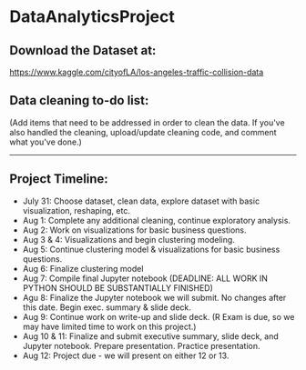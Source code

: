 # DataAnalyticsProject

## Download the Dataset at:
https://www.kaggle.com/cityofLA/los-angeles-traffic-collision-data

## Data cleaning to-do list: 
(Add items that need to be addressed in order to clean the data. If you've also handled the cleaning, upload/update cleaning code, and comment what you've done.) 


---
## Project Timeline: 
- July 31: Choose dataset, clean data, explore dataset with basic visualization, reshaping, etc. 
- Aug 1: Complete any additional cleaning, continue exploratory analysis. 
- Aug 2: Work on visualizations for basic business questions. 
- Aug 3 & 4: Visualizations and begin clustering modeling. 
- Aug 5: Continue clustering model & visualizations for basic business questions. 
- Aug 6: Finalize clustering model
- Aug 7: Compile final Jupyter notebook (DEADLINE: ALL WORK IN PYTHON SHOULD BE SUBSTANTIALLY FINISHED) 
- Agu 8: Finalize the Jupyter notebook we will submit. No changes after this date. Begin exec. summary & slide deck. 
- Aug 9: Continue work on write-up and slide deck. (R Exam is due, so we may have limited time to work on this project.)
- Aug 10 & 11: Finalize and submit executive summary, slide deck, and Jupyter notebook. Prepare presentation. Practice presentation. 
- Aug 12: Project due - we will present on either 12 or 13. 
